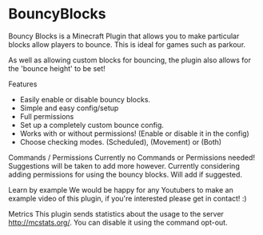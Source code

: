 # BouncyBlocks

Bouncy Blocks is a Minecraft Plugin that allows you to make particular blocks allow players to bounce. 
This is ideal for games such as parkour.

As well as allowing custom blocks for bouncing, the plugin also allows for the 'bounce height' to be set!

Features
- Easily enable or disable bouncy blocks.
- Simple and easy config/setup
- Full permissions
- Set up a completely custom bounce config.
- Works with or without permissions! (Enable or disable it in the config)
- Choose checking modes. (Scheduled), (Movement) or (Both)

Commands / Permissions
Currently no Commands or Permissions needed! Suggestions will be taken to add more however. Currently considering adding permissions for using the bouncy blocks. Will add if suggested.

Learn by example
We would be happy for any Youtubers to make an example video of this plugin, if you're interested please get in contact! :)

Metrics
This plugin sends statistics about the usage to the server http://mcstats.org/. You can disable it using the command opt-out.